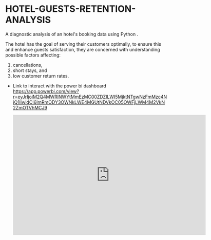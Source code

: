 # HOTEL-GUESTS-RETENTION-ANALYSIS
A diagnostic analysis of an hotel's booking data using Python . 

The hotel has the goal of serving their customers optimally, to ensure this and enhance guests satisfaction, they are concerned with understanding possible factors affecting:

1. cancellations, 
2. short stays, and 
3. low customer return rates.


+ Link to interact with the power bi dashboard
  https://app.powerbi.com/view?r=eyJrIjoiM2Q4MWRlNWYtMmEzMC00ZDZlLWI5MjktNTgwNzFmMzc4NjQ1IiwidCI6ImRmODY3OWNkLWE4MGUtNDVkOC05OWFjLWM4M2VkN2ZmOTVhMCJ9

  <iframe title="HOTEL CUSTOMER RETENTION ANALYSIS" width="600" height="373.5" src="https://app.powerbi.com/view?r=eyJrIjoiM2Q4MWRlNWYtMmEzMC00ZDZlLWI5MjktNTgwNzFmMzc4NjQ1IiwidCI6ImRmODY3OWNkLWE4MGUtNDVkOC05OWFjLWM4M2VkN2ZmOTVhMCJ9" frameborder="0" allowFullScreen="true"></iframe>
